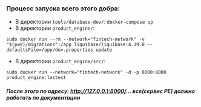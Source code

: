 
### Процесс запуска всего этого добра:

* В директории `tools/database-dev/`: `docker-compose up`
* В директории `product_engine/`:

```
sudo docker run --rm --network="fintech-network" -v "$(pwd)/migrations":/app liquibase/liquibase:4.19.0 --defaultsFile=/app/dev.properties update
```

* В директории `product_engine/src/`:

```
sudo docker run --network="fintech-network" -d -p 8000:8000 product_engine:lastest
```

##### После этого по адресу: http://127.0.0.1:8000/... все(сервис PE) должно работать по документации
